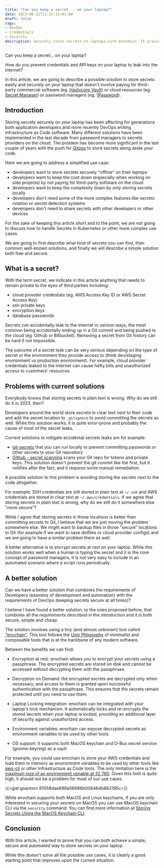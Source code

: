 ```yaml
---
title: "Can you keep a secret... on your laptop?"
date: 2023-06-11T11:21:11+01:00
draft: false
tags:
- DevOps
- Credentials
- Security
description: Securely store secrets on laptops with envchain. It provides encryption at rest and integration with laptop lock mechanisms
---
```

<!--more-->

<!--- caption --->
<!-- Keep a secret -->

Can you keep a secret... on your laptop?

How do you prevent credentials and API keys on your laptop to leak into the internet?

In this article, we are going to describe a possible solution to store secrets easily and securely on your laptop that doesn't involve paying for third-party commercial software (eg. [Hashicorp Vault](https://www.vaultproject.io/)) or cloud resources (eg. [Secret Manager](https://aws.amazon.com/secrets-manager/)) or password managers (eg. [1Password](https://1password.com/)).

## Introduction

Storing secrets securely on your laptop has been affecting for generations both application developers and more recently DevOps writing Infrastructure as Code software. Many different solutions have been implemented in the last decade from password managers to secrets providers on the cloud. The problem has become more significant in the last couple of years with the push for [Gitops](https://www.gitops.tech/) to store secrets along aside your code.

Here we are going to address a simplified use case:

- developers want to store secrets securely "offline" on their laptops
- developers want to keep the cost down (especially when working on side projects) by not paying for third-party software on the cloud
- developers want to keep the complexity down by only storing secrets locally
- developers don't need some of the more complex features like secrets rotation or secret detection systems
- developers don't need to share secrets with other developers or other devices

For the sake of keeping this article short and to the point, we are not going to discuss how to handle Secrets in Kubernetes or other more complex use cases.

We are going to first describe what kind of secrets you can find, then common well-known solutions, and finally we will describe a simple solution both free and secure. 

## What is a secret?
With the term secret, we indicate in this article anything that needs to remain private to the eyes of third parties including:

- cloud provider credentials (eg. AWS Access Key ID or AWS Secret Access Key)
- ssh private keys
- encryption keys
- database passwords

Secrets can accidentally leak to the internet in various ways, the most common being accidentally ending up in a Git commit and being pushed to the cloud (eg. Github or Bitbucket). Removing a secret from Git history can be hard if not impossible.

The outcome of a secret leak can be very serious depending on the type of secret or the environment they provide access to (think dev/staging environment vs production environment). For example, cloud provider credentials leaked to the internet can cause hefty bills and unauthorized access to customers' resources. 

## Problems with current solutions
Everybody knows that storing secrets in plain text is wrong. Why do we still do it in 2023, then?

Developers around the world store secrets in clear text next to their code and add the secret location to `.gitignore` to avoid committing the secrets as well. While this solution works, it is quite error-prone and probably the cause of most of the secret leaks.

Current solutions to mitigate accidental secrets leaks are for example:

- [git-secrets](https://github.com/awslabs/git-secrets) that you can run locally to prevent committing passwords or other secrets to your Git repository
- [Github - secret scanning](https://docs.github.com/en/code-security/secret-scanning/about-secret-scanning) scans your Git repo for tokens and private keys. This solution doesn't prevent the git commit like the first, but it notifies after the fact, and it requires some manual remediation.

A possible solution to this problem is avoiding storing the secrets next to the code altogether.

For example, SSH credentials are still stored in plain text at `~/.ssh` and AWS credentials are stored in clear text at `~/.aws/credentials`. If we agree that storing secrets in plain text is wrong, why do we still do it somewhere else "more secure"?

While I agree that storing secrets in those locations is better than committing secrets to Git, I believe that we are just moving the problem somewhere else. We might want to backup files in those "secure" locations to Git (for example if we want to save dotfiles or cloud provider configs) and we are going to have a similar problem there as well. 

A better alternative is to encrypt secrets at rest on your laptop. While this solution works well when a human is typing the secret and it is the core concept of password managers, it is not very easy to include in an automated scenario where a script runs periodically.


## A better solution
Can we have a better solution that combines the requirements of Developers (easiness of development and automation) with the requirements of DevOps (keeping secrets secure at all times)?

I believe I have found a better solution, to the ones proposed before, that combines all the requirements described in the introduction and it is both secure, simple and cheap.

The solution involves using a tiny (and almost unknown) tool called ["envchain"](https://github.com/sorah/envchain). This tool follows the [Unix Philosophy](https://en.wikipedia.org/wiki/Unix_philosophy) of minimalist and composable tools that is at the backbone of any modern software.

Between the benefits we can find:

- Encryption at rest: envchain allows you to encrypt your secrets using a passphrase. The encrypted secrets are stored on disk and cannot be accessed without decrypting them with the passphrase.

- Decryption on Demand: the encrypted secrets are decrypted only when necessary, and access to them is granted upon successful authentication with the passphrase. This ensures that the secrets remain protected until you need to use them.

- Laptop Locking Integration: envchain can be integrated with your laptop's lock mechanism. It automatically locks and re-encrypts the stored secrets when your laptop is locked, providing an additional layer of security against unauthorized access.

- Environment variables: envchain can expose decrypted secrets as environment variables to be used by other tools. 

- OS support: it supports both MacOS keychain and D-Bus secret service (gnome-keyring) as a vault

For example, you could use envchain to store your AWS credentials and load them in memory as environment variables to be used by other tools like [aws-cli](https://github.com/aws/aws-cli) or other Infrastructure as Code tools. The only limitation here is the [maximum size of an environment variable at 32,760](https://devblogs.microsoft.com/oldnewthing/20100203-00/?p=15083). Given this limit is quite high, it should not be a problem for most of our use cases.

{{<gist gsantoro 81058dae699a56686b008464b862195c>}}

While envchain supports both MacOS and Linux keychains, if you are only interested in securing your secrets on MacOS you can use MacOS keychain CLI via the `security` command. You can find more information at [Storing Secrets Using the MacOS Keychain CLI](https://www.aria.ai/blog/posts/storing-secrets-with-keychain.html).

## Conclusion
With this article, I wanted to prove that you can both achieve a simple, secure and automated way to store secrets on your laptop.

While this doesn't solve all the possible use cases, it is clearly a good starting point that improves upon the current situation.
